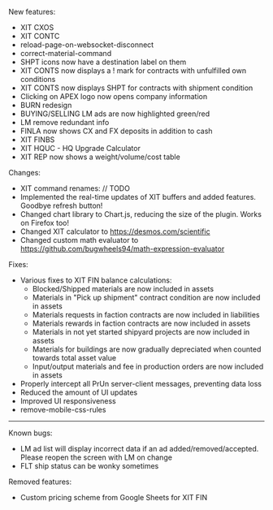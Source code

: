 New features:
- XIT CXOS
- XIT CONTC
- reload-page-on-websocket-disconnect
- correct-material-command
- SHPT icons now have a destination label on them
- XIT CONTS now displays a ! mark for contracts with unfulfilled own conditions
- XIT CONTS now displays SHPT for contracts with shipment condition
- Clicking on APEX logo now opens company information
- BURN redesign
- BUYING/SELLING LM ads are now highlighted green/red
- LM remove redundant info
- FINLA now shows CX and FX deposits in addition to cash
- XIT FINBS
- XIT HQUC - HQ Upgrade Calculator
- XIT REP now shows a weight/volume/cost table

Changes:
- XIT command renames: // TODO
- Implemented the real-time updates of XIT buffers and added features. Goodbye refresh button!
- Changed chart library to Chart.js, reducing the size of the plugin. Works on Firefox too!
- Changed XIT calculator to https://desmos.com/scientific
- Changed custom math evaluator to https://github.com/bugwheels94/math-expression-evaluator

Fixes:
- Various fixes to XIT FIN balance calculations:
  - Blocked/Shipped materials are now included in assets
  - Materials in "Pick up shipment" contract condition are now included in assets
  - Materials requests in faction contracts are now included in liabilities
  - Materials rewards in faction contracts are now included in assets
  - Materials in not yet started shipyard projects are now included in assets
  - Materials for buildings are now gradually depreciated when counted towards total asset value
  - Input/output materials and fee in production orders are now included in assets
- Properly intercept all PrUn server-client messages, preventing data loss
- Reduced the amount of UI updates
- Improved UI responsiveness
- remove-mobile-css-rules

---

Known bugs:
- LM ad list will display incorrect data if an ad added/removed/accepted. Please reopen the screen with LM on change
- FLT ship status can be wonky sometimes

Removed features:
- Custom pricing scheme from Google Sheets for XIT FIN
